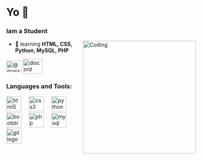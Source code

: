 <h1 align="left">Yo 👋</h1>
<h3 align="left">Iam a Student</h3>
<img align="right" alt="Coding" width="300" src="https://media4.giphy.com/media/v1.Y2lkPTc5MGI3NjExZDVkY2QxNmQyOWZiZWY2ZjU2ZmI5YzEwYjMzMWMxNjEwOTI5NTcxNyZlcD12MV9pbnRlcm5hbF9naWZzX2dpZklkJmN0PWc/3o85xoi6nNqJQJ95Qc/giphy.gif">

- 🌱 learning **HTML, CSS, Python, MySQL, PHP**

<p align="left">
<a href="https://www.instagram.com/massa_gakenal/" target="blank"><img align="center" src="https://raw.githubusercontent.com/maurodesouza/profile-readme-generator/master/src/assets/icons/social/instagram/default.svg" alt="@massa_gakenal" height="30" width="40" /></a>
<a href="https://discord.gg/Timeyy#4702" target="blank"><img align="center" src="https://raw.githubusercontent.com/maurodesouza/profile-readme-generator/master/src/assets/icons/social/discord/default.svg" width="52" height="40" alt="discord logo" alt="Timeyy#4702" height="30" width="40" /></a>
</p>

<h3 align="left">Languages and Tools:</h3>
<div align="left">
  <img src="https://cdn.jsdelivr.net/gh/devicons/devicon/icons/html5/html5-original.svg" height="40" alt="html5 logo"  />
  <img width="12" />
  <img src="https://cdn.jsdelivr.net/gh/devicons/devicon/icons/css3/css3-original.svg" height="40" alt="css3 logo"  />
  <img width="12" />
  <img src="https://cdn.jsdelivr.net/gh/devicons/devicon/icons/python/python-original.svg" height="40" alt="python logo"  />
  <img width="12" />
  <img src="https://cdn.jsdelivr.net/gh/devicons/devicon/icons/bootstrap/bootstrap-original.svg" height="40" alt="bootstrap logo"  />
  <img width="12" />
  <img src="https://cdn.jsdelivr.net/gh/devicons/devicon/icons/php/php-original.svg" height="40" alt="php logo"  />
  <img width="12" />
  <img src="https://cdn.simpleicons.org/mysql/4479A1" height="40" alt="mysql logo"  />
  <img width="12" />
  <img src="https://cdn.jsdelivr.net/gh/devicons/devicon/icons/git/git-original.svg" height="40" alt="git logo"  />
</div>




